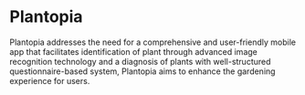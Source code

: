 # Plantopia
Plantopia addresses the need for a comprehensive and user-friendly mobile app that facilitates identification of plant through advanced image recognition technology and a diagnosis of plants with well-structured questionnaire-based system, Plantopia aims to enhance the gardening experience for users.
